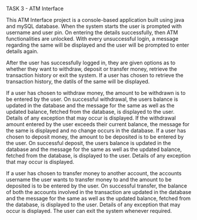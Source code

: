 TASK 3 - ATM Interface

This ATM Interface project is a console-based application built using java and mySQL database. When the system starts the user is prompted with username and user pin. On entering the details successfully, then ATM functionalities are unlocked. With every unsuccessful login, a message regarding the same will be displayed and the user will be prompted to enter details again.

After the user has successfully logged in, they are given options as to whether they want to withdraw, deposit or transfer money, retrieve the transaction history or exit the system. If a user has chosen to retrieve the transaction history, the datils of the same will be displayed.

If a user has chosen to withdraw money, the amount to be withdrawn is to be entered by the user. On successful withdrawal, the users balance is updated in the database and the message for the same as well as the updated balance, fetched from the database, is displayed to the user. Details of any exception that may occur is displayed. If the withdrawal amount entered by the user exceeds their current balance, the message for the same is displayed and no change occurs in the database. If a user has chosen to deposit money, the amount to be deposited is to be entered by the user. On successful deposit, the users balance is updated in the database and the message for the same as well as the updated balance, fetched from the database, is displayed to the user. Details of any exception that may occur is displayed.

If a user has chosen to transfer money to another account, the accounts username the user wants to transfer money to and the amount to be deposited is to be entered by the user. On successful transfer, the balance of both the accounts involved in the transaction are updated in the database and the message for the same as well as the updated balance, fetched from the database, is displayed to the user. Details of any exception that may occur is displayed. The user can exit the system whenever required.
